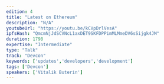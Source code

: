 ```yaml
---
edition: 4
title: "Latest on Ethereum"
description: "N/A"
youtubeUrl: "https://youtu.be/kCVpDrlVesA"
ipfsHash: "QmcmNjJdSCVNcL1axDET9SKFDPPimMLMmeDV6sSijgk4JM"
duration: 1798
expertise: "Intermediate"
type: "Talk"
track: "Devcon"
keywords: ['updates','developers','development']
tags: ['Devcon']
speakers: ['Vitalik Buterin']
---
```

